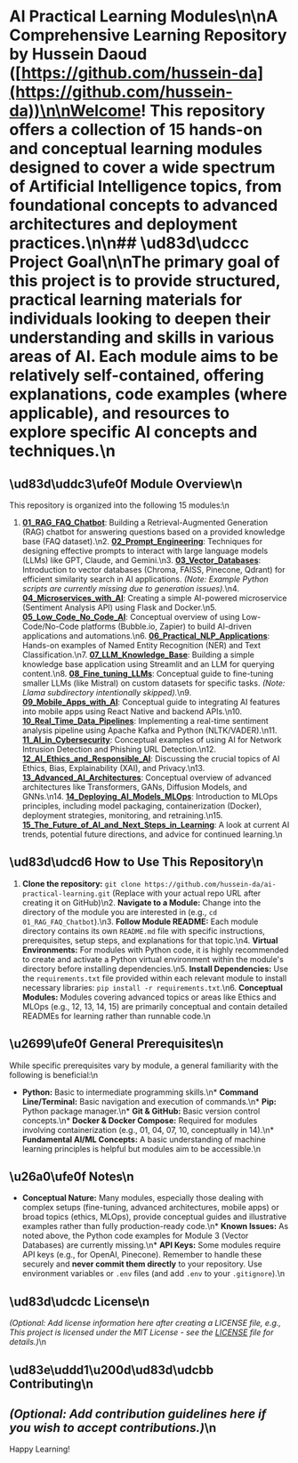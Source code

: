 # AI Practical Learning Modules\n\n**A Comprehensive Learning Repository by Hussein Daoud** ([https://github.com/hussein-da](https://github.com/hussein-da))\n\nWelcome! This repository offers a collection of 15 hands-on and conceptual learning modules designed to cover a wide spectrum of Artificial Intelligence topics, from foundational concepts to advanced architectures and deployment practices.\n\n## \ud83d\udccc Project Goal\n\nThe primary goal of this project is to provide structured, practical learning materials for individuals looking to deepen their understanding and skills in various areas of AI. Each module aims to be relatively self-contained, offering explanations, code examples (where applicable), and resources to explore specific AI concepts and techniques.\n
## \ud83d\uddc3\ufe0f Module Overview\n
This repository is organized into the following 15 modules:\n
1.  **[01_RAG_FAQ_Chatbot](./01_RAG_FAQ_Chatbot/)**: Building a Retrieval-Augmented Generation (RAG) chatbot for answering questions based on a provided knowledge base (FAQ dataset).\n2.  **[02_Prompt_Engineering](./02_Prompt_Engineering/)**: Techniques for designing effective prompts to interact with large language models (LLMs) like GPT, Claude, and Gemini.\n3.  **[03_Vector_Databases](./03_Vector_Databases/)**: Introduction to vector databases (Chroma, FAISS, Pinecone, Qdrant) for efficient similarity search in AI applications. *(Note: Example Python scripts are currently missing due to generation issues).*\n4.  **[04_Microservices_with_AI](./04_Microservices_with_AI/)**: Creating a simple AI-powered microservice (Sentiment Analysis API) using Flask and Docker.\n5.  **[05_Low_Code_No_Code_AI](./05_Low_Code_No_Code_AI/)**: Conceptual overview of using Low-Code/No-Code platforms (Bubble.io, Zapier) to build AI-driven applications and automations.\n6.  **[06_Practical_NLP_Applications](./06_Practical_NLP_Applications/)**: Hands-on examples of Named Entity Recognition (NER) and Text Classification.\n7.  **[07_LLM_Knowledge_Base](./07_LLM_Knowledge_Base/)**: Building a simple knowledge base application using Streamlit and an LLM for querying content.\n8.  **[08_Fine_tuning_LLMs](./08_Fine_tuning_LLMs/)**: Conceptual guide to fine-tuning smaller LLMs (like Mistral) on custom datasets for specific tasks. *(Note: Llama subdirectory intentionally skipped).*\n9.  **[09_Mobile_Apps_with_AI](./09_Mobile_Apps_with_AI/)**: Conceptual guide to integrating AI features into mobile apps using React Native and backend APIs.\n10. **[10_Real_Time_Data_Pipelines](./10_Real_Time_Data_Pipelines/)**: Implementing a real-time sentiment analysis pipeline using Apache Kafka and Python (NLTK/VADER).\n11. **[11_AI_in_Cybersecurity](./11_AI_in_Cybersecurity/)**: Conceptual examples of using AI for Network Intrusion Detection and Phishing URL Detection.\n12. **[12_AI_Ethics_and_Responsible_AI](./12_AI_Ethics_and_Responsible_AI/)**: Discussing the crucial topics of AI Ethics, Bias, Explainability (XAI), and Privacy.\n13. **[13_Advanced_AI_Architectures](./13_Advanced_AI_Architectures/)**: Conceptual overview of advanced architectures like Transformers, GANs, Diffusion Models, and GNNs.\n14. **[14_Deploying_AI_Models_MLOps](./14_Deploying_AI_Models_MLOps/)**: Introduction to MLOps principles, including model packaging, containerization (Docker), deployment strategies, monitoring, and retraining.\n15. **[15_The_Future_of_AI_and_Next_Steps_in_Learning](./15_The_Future_of_AI_and_Next_Steps_in_Learning/)**: A look at current AI trends, potential future directions, and advice for continued learning.\n
## \ud83d\udcd6 How to Use This Repository\n
1.  **Clone the repository:** `git clone https://github.com/hussein-da/ai-practical-learning.git` (Replace with your actual repo URL after creating it on GitHub)\n2.  **Navigate to a Module:** Change into the directory of the module you are interested in (e.g., `cd 01_RAG_FAQ_Chatbot`).\n3.  **Follow Module README:** Each module directory contains its own `README.md` file with specific instructions, prerequisites, setup steps, and explanations for that topic.\n4.  **Virtual Environments:** For modules with Python code, it is highly recommended to create and activate a Python virtual environment within the module\'s directory before installing dependencies.\n5.  **Install Dependencies:** Use the `requirements.txt` file provided within each relevant module to install necessary libraries: `pip install -r requirements.txt`.\n6.  **Conceptual Modules:** Modules covering advanced topics or areas like Ethics and MLOps (e.g., 12, 13, 14, 15) are primarily conceptual and contain detailed READMEs for learning rather than runnable code.\n
## \u2699\ufe0f General Prerequisites\n
While specific prerequisites vary by module, a general familiarity with the following is beneficial:\n
*   **Python:** Basic to intermediate programming skills.\n*   **Command Line/Terminal:** Basic navigation and execution of commands.\n*   **Pip:** Python package manager.\n*   **Git & GitHub:** Basic version control concepts.\n*   **Docker & Docker Compose:** Required for modules involving containerization (e.g., 01, 04, 07, 10, conceptually in 14).\n*   **Fundamental AI/ML Concepts:** A basic understanding of machine learning principles is helpful but modules aim to be accessible.\n
## \u26a0\ufe0f Notes\n
*   **Conceptual Nature:** Many modules, especially those dealing with complex setups (fine-tuning, advanced architectures, mobile apps) or broad topics (ethics, MLOps), provide conceptual guides and illustrative examples rather than fully production-ready code.\n*   **Known Issues:** As noted above, the Python code examples for Module 3 (Vector Databases) are currently missing.\n*   **API Keys:** Some modules require API keys (e.g., for OpenAI, Pinecone). Remember to handle these securely and **never commit them directly** to your repository. Use environment variables or `.env` files (and add `.env` to your `.gitignore`).\n
## \ud83d\udcdc License\n
*(Optional: Add license information here after creating a LICENSE file, e.g., This project is licensed under the MIT License - see the [LICENSE](LICENSE) file for details.)*\n
## \ud83e\uddd1\u200d\ud83d\udcbb Contributing\n
*(Optional: Add contribution guidelines here if you wish to accept contributions.)*\n
---

Happy Learning! 